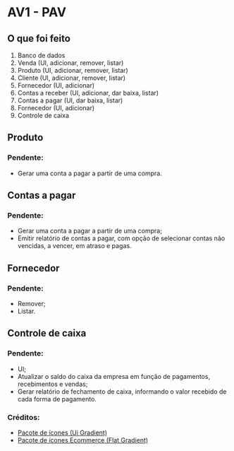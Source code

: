 # AV1 - PAV

## O que foi feito

01. Banco de dados
00. Venda (UI, adicionar, remover, listar)
00. Produto (UI, adicionar, remover, listar)
00. Cliente (UI, adicionar, remover, listar)
00. Fornecedor (UI, adicionar)
00. Contas a receber (UI, adicionar, dar baixa, listar)
00. Contas a pagar (UI, dar baixa, listar) 
00. Fornecedor (UI, adicionar)
00. Controle de caixa

## Produto
### Pendente:

- Gerar uma conta a pagar a partir de uma compra.

## Contas a pagar
### Pendente:
- Gerar uma conta a pagar a partir de uma compra;
- Emitir relatório de contas a pagar, com opção de selecionar contas não vencidas, a vencer, em atraso e pagas.

## Fornecedor
### Pendente:
- Remover;
- Listar.

## Controle de caixa
### Pendente:
- UI;
- Atualizar o saldo do caixa da empresa em função de pagamentos, recebimentos e vendas;
- Gerar relatório de fechamento de caixa, informando o valor recebido de cada forma de pagamento.


### Créditos:
- [Pacote de ícones (Ui Gradient)](https://www.flaticon.com/br/packs/ui-82?style_id=1259&family_id=333&group_id=621)
- [Pacote de ícones Ecommerce (Flat Gradient)](https://www.flaticon.com/br/packs/ecommerce-498)
